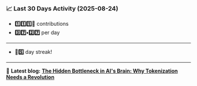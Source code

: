 <!--START_STATS-->
### 📈 Last 30 Days Activity (2025-08-24)  
- **1️⃣1️⃣1️⃣🎱** contributions  
- **3️⃣7️⃣•2️⃣7️⃣** per day
---
- **🎱5️⃣** day streak!
---
📝 **Latest blog:** [**The Hidden Bottleneck in AI's Brain: Why Tokenization Needs a Revolution**](https://andriak.com/blog/tokenization-revolution)
<!--END_STATS-->
